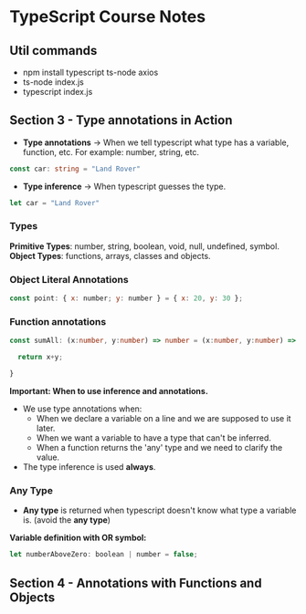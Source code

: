 # TypeScript Course Notes

## Util commands

- npm install typescript ts-node axios </br>
- ts-node index.js </br>
- typescript index.js </br>

## Section 3 - Type annotations in Action

- **Type annotations** → When we tell typescript what type has a variable, function, etc. For example: number, string, etc. </br>

```Typescript
const car: string = "Land Rover"
```

- **Type inference** → When typescript guesses the type.

```Typescript
let car = "Land Rover"
```
### Types
 **Primitive Types**: number, string, boolean, void, null, undefined, symbol. </br>
 **Object Types**: functions, arrays, classes and objects.</br>
### Object Literal Annotations 
```Javascript
const point: { x: number; y: number } = { x: 20, y: 30 };
```
### Function annotations 
```Typescript
const sumAll: (x:number, y:number) => number = (x:number, y:number) => {

  return x+y;

}

```

**Important: When to use inference and annotations.**</br>
* We use type annotations when:
    - When we declare a variable on a line and we are supposed to use it later.
    - When we want a variable to have a type that can't be inferred.
    - When a function returns the 'any' type and we need to clarify the value.
* The type inference is used **always**.

### Any Type
* **Any type** is returned when typescript doesn't know what type a variable is. (avoid the **any type**)

**Variable definition with OR symbol:**

```Javascript
let numberAboveZero: boolean | number = false;
```
## Section 4 - Annotations with Functions and Objects
